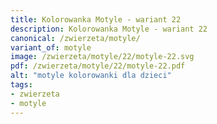 ```yaml
---
title: Kolorowanka Motyle - wariant 22
description: Kolorowanka Motyle - wariant 22
canonical: /zwierzeta/motyle/
variant_of: motyle
image: /zwierzeta/motyle/22/motyle-22.svg
pdf: /zwierzeta/motyle/22/motyle-22.pdf
alt: "motyle kolorowanki dla dzieci"
tags:
- zwierzeta
- motyle
---
```

